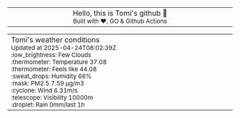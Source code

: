 
<div align="center">
<table>
<tbody>
<td align="center">
<img width="2000" height="0"><br>
Hello, this is Tomi's github 👋<br>
<sup>Built with ❤️, GO & Github Actions</sup><br>
<img width="2000" height="0">
</td>
</tbody>
</table>
</div>
<table>
<tbody>
<td align="left">
<img width="2000" height="0"><br>
Tomi's weather conditions<br>
<sup>Updated at 2025-04-24T08:02:39Z</sup><br>
<sup>:low_brightness: Few Clouds</sup><br>
<sup>:thermometer: Temperature 37.08 </sup><br>
<sup>:thermometer: Feels like 44.08</sup><br>
<sup>:sweat_drops: Humidity 66%</sup><br>
<sup>:mask: PM2.5 7.59 μg/m3</sup><br>
<sup>:cyclone: Wind 6.31m/s </sup><br>
<sup>:telescope: Visibility 10000m </sup><br>
<sup>:droplet: Rain 0mm/last 1h </sup><br>
<img width="2000" height="0">
</td>
<td align="left">
<img width="2000" height="0"><br>
<br>
<img width="2000" height="0">
</td>
</tbody>
</table>
</div>
    